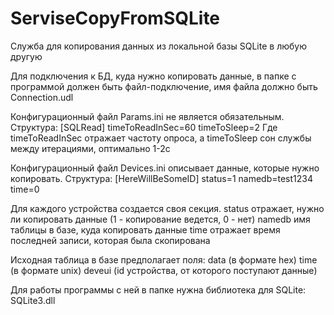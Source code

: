 # ServiseCopyFromSQLite
Служба для копирования данных из локальной базы SQLite в любую другую

Для подключения к БД, куда нужно копировать данные, в папке с программой должен быть файл-подключение, имя файла должно быть Connection.udl

Конфигурационный файл Params.ini не является обязательным. Структура:
[SQLRead]
timeToReadInSec=60
timeToSleep=2
Где timeToReadInSec отражает частоту опроса, а timeToSleep сон службы между итерациями, оптимально 1-2с

Конфигурационный файл Devices.ini описывает данные, которые нужно копировать. Структура:
[HereWillBeSomeID]
status=1
namedb=test1234
time=0

Для каждого устройства создается своя секция. 
status отражает, нужно ли копировать данные (1 - копирование ведется, 0 - нет)
namedb имя таблицы в базе, куда копировать данные
time отражает время последней записи, которая была скопирована

Исходная таблица в базе предполагает поля:
data (в формате hex)
time (в формате unix)
deveui (id устройства, от которого поступают данные)

Для работы программы с ней в папке нужна библиотека для SQLite: SQLite3.dll
